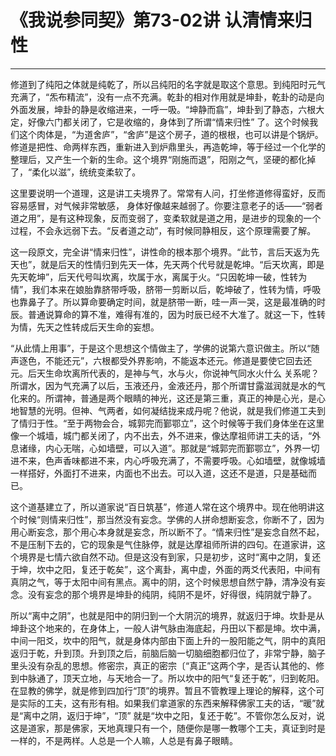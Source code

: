 # 《我说参同契》第73-02讲 认清情来归性

------

修道到了纯阳之体就是纯乾了，所以吕纯阳的名字就是取这个意思。到纯阳时元气充满了，“炁布精流”，没有一点不充满。乾卦的相对作用就是坤卦，乾卦的动是向外面发展，坤卦的静是收缩进来，一呼一吸。“坤静而翕”，坤卦到了静态，六根大定，好像六门都关闭了，它是收缩的，身体到了所谓“情来归性” 了。这个时候我们这个肉体是，“为道舍庐”，“舍庐”是这个房子，道的根根，也可以讲是个锅炉。修道是把性、命两样东西，重新进入到炉鼎里头，再造乾坤，等于经过一个化学的整理后，又产生一个新的生命。这个境界“刚施而退”，阳刚之气，坚硬的都化掉了，“柔化以滋”，统统变柔软了。

这里要说明一个道理，这是讲工夫境界了。常常有人问，打坐修道修得蛮好，反而容易感冒，对气候非常敏感， 身体好像越来越弱了。你要注意老子的话——“弱者道之用”，是有这种现象，反而变弱了，变柔软就是道之用，是进步的现象的一个过程，不会永远弱下去。“反者道之动”，有时候同静相反，这个原理需要了解。

这一段原文，完全讲“情来归性”，讲性命的根本那个境界。“此节，言后天返为先天也”，就是后天的性情归到先天一体，先天两个代号就是乾坤。“后天坎离，即是先天乾坤”，后天代号叫坎离，坎属于水，离属于火。“只因乾坤一破，性转为情”，我们本来在娘胎靠脐带呼吸，脐带一剪断以后，乾坤破了，性转为情，呼吸也靠鼻子了。所以算命要确定时间，就是脐带一断，哇一声一哭，这是最准确的时辰。普通说算命的算不准，难得有准的，因为时辰已经不大准了。就这一下，性转为情，先天之性转成后天生命的妄想。

“从此情上用事”，于是这个思想这个情做主了，学佛的说第六意识做主。所以“随声逐色，不能还元”，六根都受外界影响，不能返本还元。修道是要使它回去还元。后天生命坎离所代表的，是神与气，水与火，你说神气同水火什么 关系呢？所谓水，因为气充满了以后，玉液还丹，金液还丹，那个所谓甘露滋润就是水的气化来的。所谓神，普通是两个眼睛的神光，这还是第三重，真正的神是心光，是心地智慧的光明。但神、气两者，如何凝结拢来成丹呢？他说，就是我们修道工夫到了情归于性。“至于两物会合，城郭完而鄞鄂立”，这个时候等于我们身体坐在这里像一个城墙，城门都关闭了，内不出去，外不进来，像达摩祖师讲工夫的话，“外息诸缘，内心无喘，心如墙壁，可以入道”。那就是“城郭完而鄞鄂立”，外界一切进不来，色声香味都进不来，内心呼吸充满了，不需要呼吸。心如墙壁，就像城墙一样搭好，外面打不进来，内面也不出去。可以入道，这还不是道，只是基础而已。

这个道基建立了，所以道家说“百日筑基”，修道人常在这个境界中。现在他明讲这个时候“则情来归性”，那当然没有妄念。学佛的人拼命想断妄念，你断不了，因为用心断妄念，那个用心本身就是妄念，所以断不了。“情来归性”是妄念自然不起，不是压制下去的，它的现象是气住脉停，就是达摩祖师所讲的四句。在道家讲，这个境界是七情六欲自然不动。但是这没有到家，只是初步，这时“离中之阴，复还于坤，坎中之阳，复还于乾矣”，这个离卦，离中虚，外面的两爻代表阳，中间有真阴之气，等于太阳中间有黑点。离中的阴，这个时候思想自然宁静，清净没有妄念。没有妄念的那个境界是坤卦的纯阴，纯阴不是坏，好得很，纯阴就宁静了。

所以“离中之阴”，也就是阳中的阴归到一个大阴沉的境界，就返归于坤。坎卦是从坤卦这个地来的，在身体上，一般人讲气脉由海底起，丹田以下都是坤。坎中满，中间一阳爻，坎中的阳气，就是身体内部由下面上升的一股阳能之气，阴中的真阳返归于乾，升到顶。升到顶之后，前脑后脑一切脑细胞都归位了，非常宁静，脑子里头没有杂乱的思想。修密宗，真正的密宗〔“真正”这两个字，是否认其他的、修到中脉通了，顶天立地，与天地合一了。所以坎中的阳气“复还于乾”，归到乾阳。在显教的佛学，就是修到四加行“顶”的境界。暂且不管教理上理论的解释，这个可是实际的工夫，这有形有相。如果我们拿道家的东西来解释佛家工夫的话，“暖”就是“离中之阴，返归于坤”，“顶” 就是“坎中之阳，复还于乾”。不管你怎么反对，说这是道家，那是佛家，天地真理只有一个，随便你是哪一教哪个工夫，真证到时是一样的，不是两样。人总是一个人嘛，人总是有鼻子眼睛。
